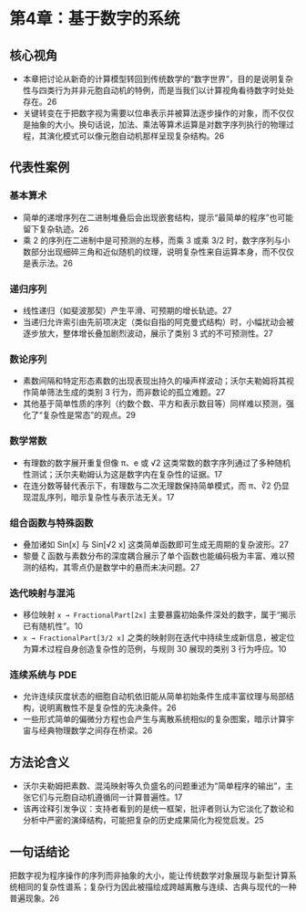 # 第4章：基于数字的系统

## 核心视角
- 本章把讨论从新奇的计算模型转回到传统数学的“数字世界”，目的是说明复杂性与四类行为并非元胞自动机的特例，而是当我们以计算视角看待数字时处处存在。26
- 关键转变在于把数字视为需要以位串表示并被算法逐步操作的对象，而不仅仅是抽象的大小。换句话说，加法、乘法等算术运算是对数字序列执行的物理过程，其演化模式可以像元胞自动机那样呈现复杂结构。26

## 代表性案例
### 基本算术
- 简单的递增序列在二进制堆叠后会出现嵌套结构，提示“最简单的程序”也可能留下复杂轨迹。26
- 乘 2 的序列在二进制中是可预测的左移，而乘 3 或乘 3/2 时，数字序列与小数部分出现细碎三角和近似随机的纹理，说明复杂性来自运算本身，而不仅仅是表示法。26

### 递归序列
- 线性递归（如斐波那契）产生平滑、可预期的增长轨迹。27
- 当递归允许索引由先前项决定（类似自指的阿克曼式结构）时，小幅扰动会被逐步放大，整体增长叠加剧烈波动，展示了类别 3 式的不可预测性。27

### 数论序列
- 素数间隔和特定形态素数的出现表现出持久的噪声样波动；沃尔夫勒姆将其视作简单筛法生成的类别 3 行为，而非数论的孤立难题。27
- 其他基于简单性质的序列（约数个数、平方和表示数目等）同样难以预测，强化了“复杂性是常态”的观点。29

### 数学常数
- 有理数的数字展开重复但像 π、e 或 √2 这类常数的数字序列通过了多种随机性测试；沃尔夫勒姆认为这是数字内在复杂性的证据。17
- 在连分数等替代表示下，有理数与二次无理数保持简单模式，而 π、∛2 仍显现混乱序列，暗示复杂性与表示法无关。17

### 组合函数与特殊函数
- 叠加诸如 Sin[x] 与 Sin[√2 x] 这类简单函数即可生成无周期的复杂波形。27
- 黎曼 ζ 函数与素数分布的深度耦合展示了单个函数也能编码极为丰富、难以预测的结构，其零点仍是数学中的悬而未决问题。27

### 迭代映射与混沌
- 移位映射 `x → FractionalPart[2x]` 主要暴露初始条件深处的数字，属于“揭示已有随机性”。10
- `x → FractionalPart[3/2 x]` 之类的映射则在迭代中持续生成新信息，被定位为算术过程自身创造复杂性的范例，与规则 30 展现的类别 3 行为呼应。10

### 连续系统与 PDE
- 允许连续灰度状态的细胞自动机依旧能从简单初始条件生成丰富纹理与局部结构，说明离散性不是复杂性的先决条件。26
- 一些形式简单的偏微分方程也会产生与离散系统相似的复杂图案，暗示计算宇宙与经典物理数学之间存在桥梁。26

## 方法论含义
- 沃尔夫勒姆把素数、混沌映射等久负盛名的问题重述为“简单程序的输出”，主张它们与元胞自动机遵循同一计算普遍性。17
- 该再诠释引发争议：支持者看到的是统一框架，批评者则认为它淡化了数论和分析中严密的演绎结构，可能把复杂的历史成果简化为视觉启发。25

## 一句话结论
把数字视为程序操作的序列而非抽象的大小，能让传统数学对象展现与新型计算系统相同的复杂性谱系；复杂行为因此被描绘成跨越离散与连续、古典与现代的一种普遍现象。26
